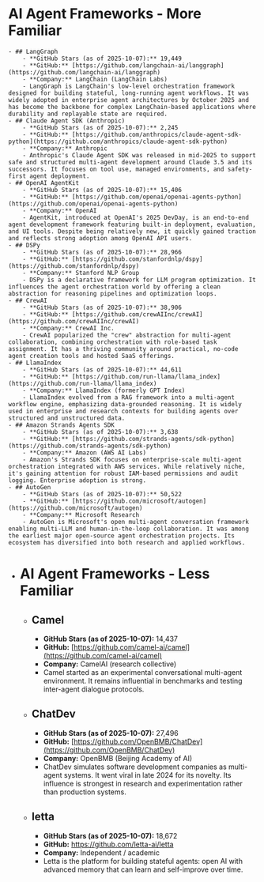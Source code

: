 # AI Agent Frameworks - More Familiar
	- ## LangGraph
		- **GitHub Stars (as of 2025-10-07):** 19,449
		- **GitHub:** [https://github.com/langchain-ai/langgraph](https://github.com/langchain-ai/langgraph)
		- **Company:** LangChain (LangChain Labs)
		- LangGraph is LangChain's low-level orchestration framework designed for building stateful, long-running agent workflows. It was widely adopted in enterprise agent architectures by October 2025 and has become the backbone for complex LangChain-based applications where durability and replayable state are required.
	- ## Claude Agent SDK (Anthropic)
		- **GitHub Stars (as of 2025-10-07):** 2,245
		- **GitHub:** [https://github.com/anthropics/claude-agent-sdk-python](https://github.com/anthropics/claude-agent-sdk-python)
		- **Company:** Anthropic
		- Anthropic's Claude Agent SDK was released in mid-2025 to support safe and structured multi-agent development around Claude 3.5 and its successors. It focuses on tool use, managed environments, and safety-first agent deployment.
	- ## OpenAI AgentKit
		- **GitHub Stars (as of 2025-10-07):** 15,406
		- **GitHub:** [https://github.com/openai/openai-agents-python](https://github.com/openai/openai-agents-python)
		- **Company:** OpenAI
		- AgentKit, introduced at OpenAI's 2025 DevDay, is an end-to-end agent development framework featuring built-in deployment, evaluation, and UI tools. Despite being relatively new, it quickly gained traction and reflects strong adoption among OpenAI API users.
	- ## DSPy
		- **GitHub Stars (as of 2025-10-07):** 28,966
		- **GitHub:** [https://github.com/stanfordnlp/dspy](https://github.com/stanfordnlp/dspy)
		- **Company:** Stanford NLP Group
		- DSPy is a declarative framework for LLM program optimization. It influences the agent orchestration world by offering a clean abstraction for reasoning pipelines and optimization loops.
	- ## CrewAI
		- **GitHub Stars (as of 2025-10-07):** 38,906
		- **GitHub:** [https://github.com/crewAIInc/crewAI](https://github.com/crewAIInc/crewAI)
		- **Company:** CrewAI Inc.
		- CrewAI popularized the "crew" abstraction for multi-agent collaboration, combining orchestration with role-based task assignment. It has a thriving community around practical, no-code agent creation tools and hosted SaaS offerings.
	- ## LlamaIndex
		- **GitHub Stars (as of 2025-10-07):** 44,611
		- **GitHub:** [https://github.com/run-llama/llama_index](https://github.com/run-llama/llama_index)
		- **Company:** LlamaIndex (formerly GPT Index)
		- LlamaIndex evolved from a RAG framework into a multi-agent workflow engine, emphasizing data-grounded reasoning. It is widely used in enterprise and research contexts for building agents over structured and unstructured data.
	- ## Amazon Strands Agents SDK
		- **GitHub Stars (as of 2025-10-07):** 3,638
		- **GitHub:** [https://github.com/strands-agents/sdk-python](https://github.com/strands-agents/sdk-python)
		- **Company:** Amazon (AWS AI Labs)
		- Amazon's Strands SDK focuses on enterprise-scale multi-agent orchestration integrated with AWS services. While relatively niche, it's gaining attention for robust IAM-based permissions and audit logging. Enterprise adoption is strong.
	- ## AutoGen
		- **GitHub Stars (as of 2025-10-07):** 50,522
		- **GitHub:** [https://github.com/microsoft/autogen](https://github.com/microsoft/autogen)
		- **Company:** Microsoft Research
		- AutoGen is Microsoft's open multi-agent conversation framework enabling multi-LLM and human-in-the-loop collaboration. It was among the earliest major open-source agent orchestration projects. Its ecosystem has diversified into both research and applied workflows.
- # AI Agent Frameworks - Less Familiar
	- ## Camel
		- **GitHub Stars (as of 2025-10-07):** 14,437
		- **GitHub:** [https://github.com/camel-ai/camel](https://github.com/camel-ai/camel)
		- **Company:** CamelAI (research collective)
		- Camel started as an experimental conversational multi-agent environment. It remains influential in benchmarks and testing inter-agent dialogue protocols.
	- ## ChatDev
		- **GitHub Stars (as of 2025-10-07):** 27,496
		- **GitHub:** [https://github.com/OpenBMB/ChatDev](https://github.com/OpenBMB/ChatDev)
		- **Company:** OpenBMB (Beijing Academy of AI)
		- ChatDev simulates software development companies as multi-agent systems. It went viral in late 2024 for its novelty. Its influence is strongest in research and experimentation rather than production systems.
	- ## letta
		- **GitHub Stars (as of 2025-10-07):** 18,672
		- **GitHub:** https://github.com/letta-ai/letta
		- **Company:** Independent / academic
		- Letta is the platform for building stateful agents: open AI with advanced memory that can learn and self-improve over time.